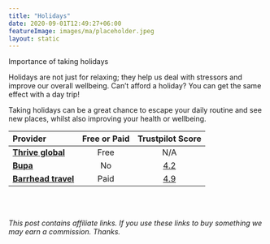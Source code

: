 ```yaml
---
title: "Holidays"
date: 2020-09-01T12:49:27+06:00
featureImage: images/ma/placeholder.jpeg
layout: static
---
```


Importance of taking holidays

Holidays are not just for relaxing; they help us deal with stressors and improve our overall wellbeing. Can’t afford a holiday? You can get the same effect with a day trip!

Taking holidays can be a great chance to escape your daily routine and see new places, whilst also improving your health or wellbeing.

| Provider      | Free or Paid  |  Trustpilot Score  |
| :-----------          | :--------------:      |  :--------------:         |
| [**Thrive global**](https://community.thriveglobal.com/the-importance-of-taking-a-holiday/) | Free | N/A
| [**Bupa**](https://www.bupa.co.uk/business/news-and-information/why-holidays-are-good-for-employees-health) | No | [4.2](https://uk.trustpilot.com/review/bupa.co.uk) | 
| [**Barrhead travel**](https://www.barrheadtravel.co.uk/) | Paid | [4.9](https://uk.trustpilot.com/review/www.barrheadtravel.co.uk) | 
  

<br/><br/>

*This post contains affiliate links. If you use these links to buy something we may
earn a commission. Thanks.*






